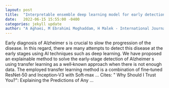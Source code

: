 ```yaml
---
layout: post
title:  "Interpretable ensemble deep learning model for early detection of Alzheimer s disease using local interpretable model‐agnostic explanations"
date:   2022-06-15 15:55:00 -0400
categories: jekyll update
author: "A Aghaei, M Ebrahimi Moghaddam, H Malek - International Journal of Imaging Systems and …"
---
```

Early diagnosis of Alzheimer s is crucial to slow the progression of the disease. In this regard, there are many attempts to detect this disease at the early stages using AI techniques such as deep learning. We have proposed an explainable method to solve the early‐stage detection of Alzheimer s using transfer learning as a well‐known approach when there is not enough data. The employed transfer learning method is a combination of fine‐tuned ResNet‐50 and Inception‐V3 with Soft‐max …
Cites: ‪" Why Should I Trust You?": Explaining the Predictions of Any …‬  